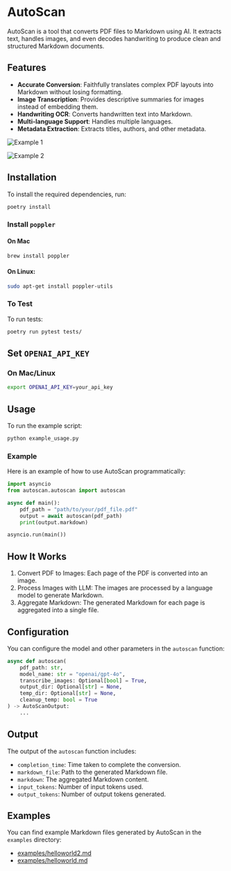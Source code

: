 # AutoScan

AutoScan is a tool that converts PDF files to Markdown using AI. It extracts text, handles images, and even decodes handwriting to produce clean and structured Markdown documents.

## Features

- **Accurate Conversion**: Faithfully translates complex PDF layouts into Markdown without losing formatting.
- **Image Transcription**: Provides descriptive summaries for images instead of embedding them.
- **Handwriting OCR**: Converts handwritten text into Markdown.
- **Multi-language Support**: Handles multiple languages.
- **Metadata Extraction**: Extracts titles, authors, and other metadata.

![Example 1 ](https://private-user-images.githubusercontent.com/862952/395720191-296f93c4-8f04-4771-887c-08c45fdd1d95.png)

![Example 2](https://private-user-images.githubusercontent.com/862952/395720236-44d3ea28-2ca8-4d86-ab79-29683e5529c1.png)

## Installation

To install the required dependencies, run:

```sh
poetry install
```

### Install `poppler`

#### On Mac

```sh
brew install poppler
```

#### On Linux: 

```sh
sudo apt-get install poppler-utils
```

### To Test

To run tests:

```sh
poetry run pytest tests/
```

## Set `OPENAI_API_KEY`

### On Mac/Linux

```sh
export OPENAI_API_KEY=your_api_key
```

## Usage

To run the example script:
```sh
python example_usage.py
```

### Example

Here is an example of how to use AutoScan programmatically:

```python
import asyncio
from autoscan.autoscan import autoscan

async def main():
    pdf_path = "path/to/your/pdf_file.pdf"
    output = await autoscan(pdf_path)
    print(output.markdown)

asyncio.run(main())
```

## How It Works

1. Convert PDF to Images: Each page of the PDF is converted into an image.
2. Process Images with LLM: The images are processed by a language model to generate Markdown.
3. Aggregate Markdown: The generated Markdown for each page is aggregated into a single file.

## Configuration
You can configure the model and other parameters in the `autoscan` function:

```python
async def autoscan(
    pdf_path: str, 
    model_name: str = "openai/gpt-4o",
    transcribe_images: Optional[bool] = True,
    output_dir: Optional[str] = None,
    temp_dir: Optional[str] = None,
    cleanup_temp: bool = True
) -> AutoScanOutput:
    ...
```

## Output
The output of the `autoscan` function includes:

- `completion_time`: Time taken to complete the conversion.
- `markdown_file`: Path to the generated Markdown file.
- `markdown`: The aggregated Markdown content.
- `input_tokens`: Number of input tokens used.
- `output_tokens`: Number of output tokens generated.

## Examples

You can find example Markdown files generated by AutoScan in the `examples` directory:

- [examples/helloworld2.md](./examples/helloworld2.md)
- [examples/helloworld.md](./examples/helloworld.md)



